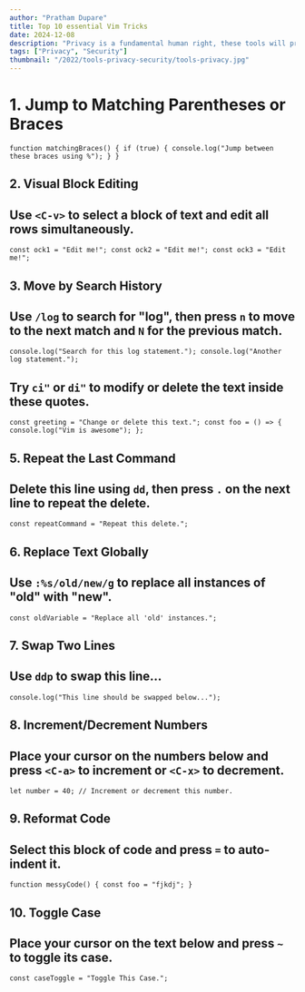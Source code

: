 ```yaml
---
author: "Pratham Dupare"
title: Top 10 essential Vim Tricks
date: 2024-12-08
description: "Privacy is a fundamental human right, these tools will provide you with that experience."
tags: ["Privacy", "Security"]
thumbnail: "/2022/tools-privacy-security/tools-privacy.jpg"
---
```


# 1. Jump to Matching Parentheses or Braces

`function matchingBraces() {
  if (true) {
    console.log("Jump between these braces using %");
  }
}`

## 2. Visual Block Editing

## Use `<C-v>` to select a block of text and edit all rows simultaneously.

`const ock1 = "Edit me!";
const ock2 = "Edit me!";
const ock3 = "Edit me!";`

## 3. Move by Search History

## Use `/log` to search for "log", then press `n` to move to the next match and `N` for the previous match.

`console.log("Search for this log statement.");
console.log("Another log statement.");`

## Try `ci"` or `di"` to modify or delete the text inside these quotes.

`const greeting = "Change or delete this text.";
const foo = () => {
console.log("Vim is awesome");
};`

## 5. Repeat the Last Command

## Delete this line using `dd`, then press `.` on the next line to repeat the delete.

`const repeatCommand = "Repeat this delete.";`

## 6. Replace Text Globally

## Use `:%s/old/new/g` to replace all instances of "old" with "new".

`const oldVariable = "Replace all 'old' instances.";`

## 7. Swap Two Lines

## Use `ddp` to swap this line...

`console.log("This line should be swapped below...");`

## 8. Increment/Decrement Numbers

## Place your cursor on the numbers below and press `<C-a>` to increment or `<C-x>` to decrement.

`let number = 40; // Increment or decrement this number.`

## 9. Reformat Code

## Select this block of code and press `=` to auto-indent it.

`function messyCode() {
const foo = "fjkdj";
}`

## 10. Toggle Case

## Place your cursor on the text below and press `~` to toggle its case.

`const caseToggle = "Toggle This Case.";`
